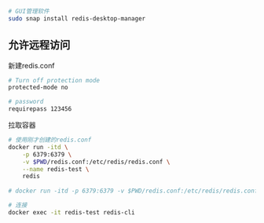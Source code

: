 <!--
 * @Description: 
 * @Version: 1.0
 * @Author: DaLao
 * @Email: dalao_li@163.com
 * @Date: 2021-02-04 23:46:06
 * @LastEditors: DaLao
 * @LastEditTime: 2021-12-27 14:18:44
-->

```sh
# GUI管理软件
sudo snap install redis-desktop-manager
```

## 允许远程访问

新建redis.conf

```sh
# Turn off protection mode 
protected-mode no  

# password
requirepass 123456   
```

拉取容器

```sh
# 使用刚才创建的redis.conf
docker run -itd \
    -p 6379:6379 \
    -v $PWD/redis.conf:/etc/redis/redis.conf \
    --name redis-test \
    redis 
    
# docker run -itd -p 6379:6379 -v $PWD/redis.conf:/etc/redis/redis.conf --name redis-server redis 

# 连接
docker exec -it redis-test redis-cli
```